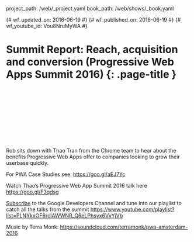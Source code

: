 project_path: /web/_project.yaml book_path: /web/shows/_book.yaml

{# wf_updated_on: 2016-06-19 #} {# wf_published_on: 2016-06-19 #} {# wf_youtube_id: Vou8NruMyWA #}

# Summit Report: Reach, acquisition and conversion (Progressive Web Apps Summit 2016) {: .page-title }

<div class="video-wrapper">
  <iframe class="devsite-embedded-youtube-video" data-video-id="Vou8NruMyWA"
          data-autohide="1" data-showinfo="0" frameborder="0" allowfullscreen>
  </iframe>
</div>

Rob sits down with Thao Tran from the Chrome team to hear about the benefits Progressive Web Apps offer to companies looking to grow their userbase quickly.

For PWA Case Studies see: https://goo.gl/aEJ7Yc

Watch Thao’s Progressive Web App Summit 2016 talk here https://goo.gl/F3qdsg

[Subscribe](https://goo.gl/LLLNvf) to the Google Developers Channel and tune into our playlist to catch all the talks from the summit https://www.youtube.com/playlist?list=PLNYkxOF6rcIAWWNR_Q6eLPhsyx6VvYjVb

Music by Terra Monk: https://soundcloud.com/terramonk/pwa-amsterdam-2016